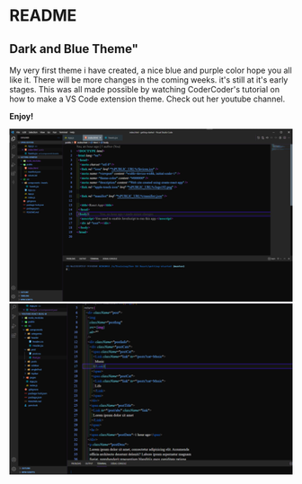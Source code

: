 # README

## Dark and Blue Theme"

My very first theme i have created, a nice blue and purple color hope you all like it. There will be more changes in the coming weeks. it's still at it's early stages. This was all made possible by watching CoderCoder's tutorial on how to make a VS Code extension theme. Check out her youtube channel.

**Enjoy!**

![](img1.png)
![](img2.png)
